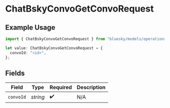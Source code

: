 # ChatBskyConvoGetConvoRequest

## Example Usage

```typescript
import { ChatBskyConvoGetConvoRequest } from "bluesky/models/operations";

let value: ChatBskyConvoGetConvoRequest = {
  convoId: "<id>",
};
```

## Fields

| Field              | Type               | Required           | Description        |
| ------------------ | ------------------ | ------------------ | ------------------ |
| `convoId`          | *string*           | :heavy_check_mark: | N/A                |